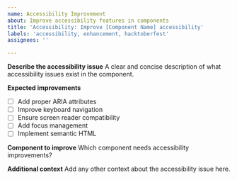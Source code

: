 ```yaml
---
name: Accessibility Improvement
about: Improve accessibility features in components
title: 'Accessibility: Improve [Component Name] accessibility'
labels: 'accessibility, enhancement, hacktoberfest'
assignees: ''

---
```


**Describe the accessibility issue**
A clear and concise description of what accessibility issues exist in the component.

**Expected improvements**
- [ ] Add proper ARIA attributes
- [ ] Improve keyboard navigation
- [ ] Ensure screen reader compatibility
- [ ] Add focus management
- [ ] Implement semantic HTML

**Component to improve**
Which component needs accessibility improvements?

**Additional context**
Add any other context about the accessibility issue here.